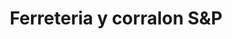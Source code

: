 ---
title: "Ferreteria y corralon S&P"
url: /jardin-america/ferreteria-y-corralon-sundp/
shop: hardware
---